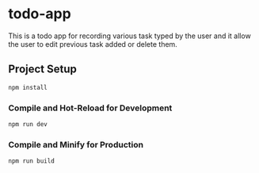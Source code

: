 # todo-app
This is a todo app for recording various task typed by the user and it allow the user to edit previous task added or delete them.

## Project Setup

```sh
npm install
```

### Compile and Hot-Reload for Development

```sh
npm run dev
```

### Compile and Minify for Production

```sh
npm run build
```
